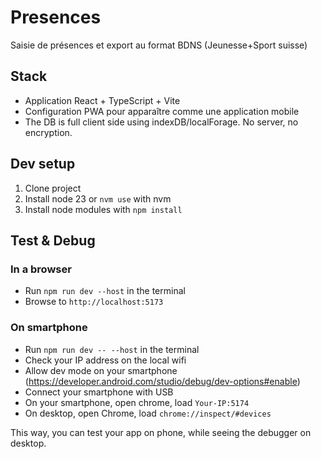 # Presences
Saisie de présences et export au format BDNS (Jeunesse+Sport suisse)

## Stack
* Application React + TypeScript + Vite 
* Configuration PWA pour apparaître comme une application mobile 
* The DB is full client side using indexDB/localForage. No server, no encryption.

## Dev setup
1. Clone project
2. Install node 23 or `nvm use` with nvm
3. Install node modules with `npm install`

## Test & Debug
### In a browser
* Run `npm run dev --host` in the terminal
* Browse to `http://localhost:5173`

### On smartphone
* Run `npm run dev -- --host` in the terminal
* Check your IP address on the local wifi
* Allow dev mode on your smartphone (https://developer.android.com/studio/debug/dev-options#enable)
* Connect your smartphone with USB
* On your smartphone, open chrome, load `Your-IP:5174`
* On desktop, open Chrome, load `chrome://inspect/#devices`

This way, you can test your app on phone, while seeing the debugger on desktop.
